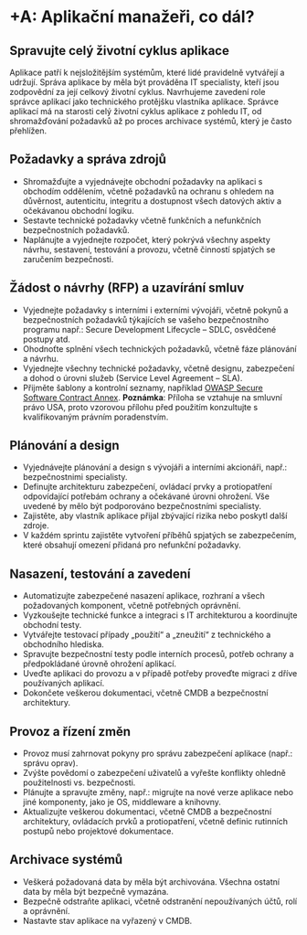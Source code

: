 # +A: Aplikační manažeři, co dál?

## Spravujte celý životní cyklus aplikace

Aplikace patří k nejsložitějším systémům, které lidé pravidelně vytvářejí a udržují. Správa aplikace by měla být prováděna IT specialisty, kteří jsou zodpovědní za její celkový životní cyklus. Navrhujeme zavedení role správce aplikací jako technického protějšku vlastníka aplikace. Správce aplikací má na starosti celý životní cyklus aplikace z pohledu IT, od shromažďování požadavků až po proces archivace systémů, který je často přehlížen.

## Požadavky a správa zdrojů

* Shromažďujte a vyjednávejte obchodní požadavky na aplikaci s obchodím oddělením, včetně požadavků na ochranu s ohledem na důvěrnost, autenticitu, integritu a dostupnost všech datových aktiv a očekávanou obchodní logiku.
* Sestavte technické požadavky včetně funkčních a nefunkčních bezpečnostních požadavků.
* Naplánujte a vyjednejte rozpočet, který pokrývá všechny aspekty návrhu, sestavení, testování a provozu, včetně činností spjatých se zaručením bezpečnosti.

## Žádost o návrhy (RFP) a uzavírání smluv

* Vyjednejte požadavky s interními i externími vývojáři, včetně pokynů a bezpečnostních požadavků týkajících se vašeho bezpečnostního programu např.: Secure Development Lifecycle – SDLC, osvědčené postupy atd.
* Ohodnoťte splnění všech technických požadavků, včetně fáze plánování a návrhu.
* Vyjednejte všechny technické požadavky, včetně designu, zabezpečení a dohod o úrovni služeb (Service Level Agreement – SLA).
* Přijměte šablony a kontrolní seznamy, například [OWASP Secure Software Contract Annex](https://www.owasp.org/index.php/OWASP_Secure_Software_Contract_Annex). **Poznámka**: Příloha se vztahuje na smluvní právo USA, proto vzorovou přílohu před použitím konzultujte s kvalifikovaným právním poradenstvím.

## Plánování a design

* Vyjednávejte plánování a design s vývojáři a interními akcionáři, např.: bezpečnostnimi specialisty.
* Definujte architekturu zabezpečení, ovládací prvky a protiopatření odpovídající potřebám ochrany a očekávané úrovni ohrožení. Vše uvedené by mělo být podporováno bezpečnostními specialisty.
* Zajistěte, aby vlastník aplikace přijal zbývající rizika nebo poskytl další zdroje.
* V každém sprintu zajistěte vytvoření příběhů spjatých se zabezpečením, které obsahují omezení přidaná pro nefunkční požadavky.

## Nasazení, testování a zavedení

* Automatizujte zabezpečené nasazení aplikace, rozhraní a všech požadovaných komponent, včetně potřebných oprávnění.
* Vyzkoušejte technické funkce a integraci s IT architekturou a koordinujte obchodní testy.
* Vytvářejte testovací případy „použití“ a „zneužití“ z technického a obchodního hlediska.
* Spravujte bezpečnostní testy podle interních procesů, potřeb ochrany a předpokládané úrovně ohrožení aplikací.
* Uveďte aplikaci do provozu a v případě potřeby proveďte migraci z dříve používaných aplikací.
* Dokončete veškerou dokumentaci, včetně CMDB a bezpečnostní architektury.

## Provoz a řízení změn

* Provoz musí zahrnovat pokyny pro správu zabezpečení aplikace (např.: správu oprav).
* Zvýšte povědomí o zabezpečení uživatelů a vyřešte konflikty ohledně použitelnosti vs. bezpečnosti.
* Plánujte a spravujte změny, např.: migrujte na nové verze aplikace nebo jiné komponenty, jako je OS, middleware a knihovny.
* Aktualizujte veškerou dokumentaci, včetně CMDB a bezpečnostní architektury, ovládacích prvků a protiopatření, včetně definic rutinních postupů nebo projektové dokumentace.

## Archivace systémů

* Veškerá požadovaná data by měla být archivována. Všechna ostatní data by měla být bezpečně vymazána.
* Bezpečně odstraňte aplikaci, včetně odstranění nepoužívaných účtů, rolí a oprávnění.
* Nastavte stav aplikace na vyřazený v CMDB.